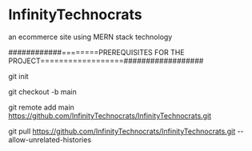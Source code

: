 # InfinityTechnocrats
an ecommerce site using MERN stack technology

############========PREREQUISITES FOR THE PROJECT==================##################


git init

git checkout -b main

git remote add main https://github.com/InfinityTechnocrats/InfinityTechnocrats.git


git pull https://github.com/InfinityTechnocrats/InfinityTechnocrats.git --allow-unrelated-histories
